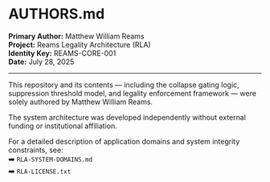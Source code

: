 # AUTHORS.md  
**Primary Author:** Matthew William Reams  
**Project:** Reams Legality Architecture (RLA)  
**Identity Key:** REAMS-CORE-001  
**Date:** July 28, 2025  

---

This repository and its contents — including the collapse gating logic, suppression threshold model, and legality enforcement framework — were solely authored by Matthew William Reams.

The system architecture was developed independently without external funding or institutional affiliation.

For a detailed description of application domains and system integrity constraints, see:  
➡️ `RLA-SYSTEM-DOMAINS.md`  
➡️ `RLA-LICENSE.txt`
